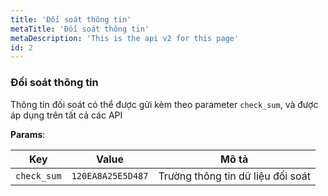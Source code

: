 ```yaml
---
title: 'Đối soát thông tin'
metaTitle: 'Đối soát thông tin'
metaDescription: 'This is the api v2 for this page'
id: 2
---
```


### Đối soát thông tin

Thông tin đối soát có thể được gửi kèm theo parameter `check_sum`, và được áp dụng trên tất cả các API

**Params**:

| Key         | Value             | Mô tả                             |
| ----------- | ----------------- | --------------------------------- |
| `check_sum` | `120EA8A25E5D487` | Trường thông tin dữ liệu đối soát |
